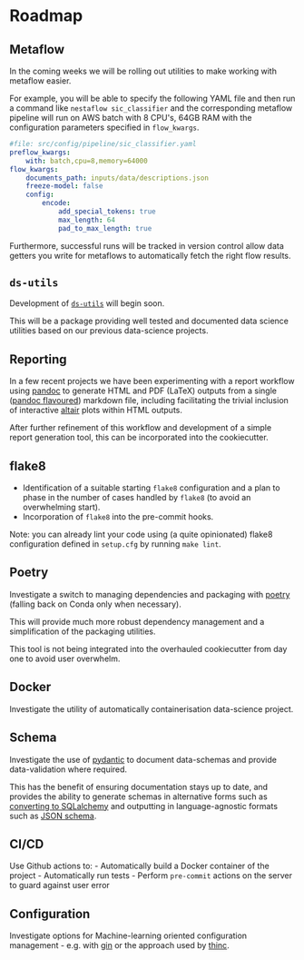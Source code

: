 # Roadmap

## Metaflow

In the coming weeks we will be rolling out utilities to make working with metaflow easier.

For example, you will be able to specify the following YAML file and then run a command like `nestaflow sic_classifier` and the corresponding metaflow pipeline will run on AWS batch with 8 CPU's, 64GB RAM with the configuration parameters specified in `flow_kwargs`.

```yaml
#file: src/config/pipeline/sic_classifier.yaml
preflow_kwargs:
    with: batch,cpu=8,memory=64000
flow_kwargs:
    documents_path: inputs/data/descriptions.json
    freeze-model: false
    config:
        encode:
            add_special_tokens: true
            max_length: 64
            pad_to_max_length: true
```

Furthermore, successful runs will be tracked in version control allow data getters you write for metaflows to automatically fetch the right flow results.

## `ds-utils`

Development of [`ds-utils`](https://github.com/nestauk/ds-utils/) will begin soon.

This will be a package providing well tested and documented data science utilities based on our previous data-science projects.

## Reporting

In a few recent projects we have been experimenting with a report workflow using [pandoc](https://pandoc.org/) to generate HTML and PDF (LaTeX) outputs from a single ([pandoc flavoured](https://pandoc.org/MANUAL.html#pandocs-markdown)) markdown file, including facilitating the trivial inclusion of interactive [altair](https://altair-viz.github.io/index.html) plots within HTML outputs.

After further refinement of this workflow and development of a simple report generation tool, this can be incorporated into the cookiecutter.

## flake8

-   Identification of a suitable starting `flake8` configuration and a plan to phase in the number of cases handled by `flake8` (to avoid an overwhelming start).
-   Incorporation of `flake8` into the pre-commit hooks.

Note: you can already lint your code using (a quite opinionated) flake8 configuration defined in `setup.cfg` by running `make lint`.

## Poetry

Investigate a switch to managing dependencies and packaging with [poetry](https://python-poetry.org/) (falling back on Conda only when necessary).

This will provide much more robust dependency management and a simplification of the packaging utilities.

This tool is not being integrated into the overhauled cookiecutter from day one to avoid user overwhelm.

## Docker

Investigate the utility of automatically containerisation data-science project.

## Schema

Investigate the use of [pydantic](https://pydantic-docs.helpmanual.io/) to document data-schemas and provide data-validation where required.

This has the benefit of ensuring documentation stays up to date, and provides the ability to generate schemas in alternative forms such as [converting to SQLalchemy](https://github.com/tiangolo/pydantic-sqlalchemy) and outputting in language-agnostic formats such as [JSON schema](https://pydantic-docs.helpmanual.io/usage/schema/).

## CI/CD

Use Github actions to: - Automatically build a Docker container of the project - Automatically run tests - Perform `pre-commit` actions on the server to guard against user error

## Configuration

Investigate options for Machine-learning oriented configuration management - e.g. with [gin](https://github.com/google/gin-config) or the approach used by [thinc](https://thinc.ai/docs/api-config).
